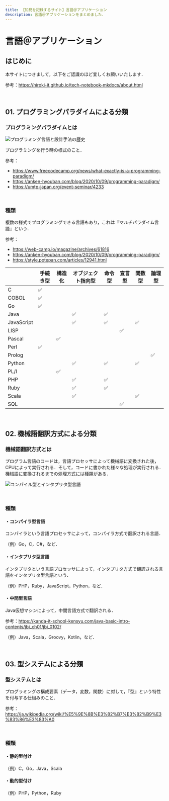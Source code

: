 ```yaml
---
title: 【知見を記録するサイト】言語＠アプリケーション
description: 言語＠アプリケーションをまとめました．
---
```


# 言語＠アプリケーション

## はじめに

本サイトにつきまして，以下をご認識のほど宜しくお願いいたします．

参考：https://hiroki-it.github.io/tech-notebook-mkdocs/about.html

<br>

## 01. プログラミングパラダイムによる分類

### プログラミングパラダイムとは

![プログラミング言語と設計手法の歴史](https://raw.githubusercontent.com/hiroki-it/tech-notebook/master/images/プログラミング言語と設計手法の歴史.png)

プログラミングを行う時の様式のこと．

参考：

- https://www.freecodecamp.org/news/what-exactly-is-a-programming-paradigm/
- https://anken-hyouban.com/blog/2020/10/09/programming-paradigm/
- https://umtp-japan.org/event-seminar/4233

<br>

### 種類

複数の様式でプログラミングできる言語もあり，これは『マルチパラダイム言語』という．

参考：

- https://web-camp.io/magazine/archives/61816
- https://anken-hyouban.com/blog/2020/10/09/programming-paradigm/
- https://style.potepan.com/articles/12941.html

|            | 手続き型 | 構造化 | オブジェクト指向型 | 命令型 | 宣言型 | 関数型 | 論理型 |
| ---------- | -------- | ------ | ------------------ | ------ | ------ | ------ | ------ |
| C          | ✅        |        |                    |        |        |        |        |
| COBOL      | ✅        |        |                    |        |        |        |        |
| Go         | ✅        |        |                    |        |        |        |        |
| Java       |          |        | ✅                  | ✅      |        |        |        |
| JavaScript |          |        | ✅                  | ✅      |        | ✅      |        |
| LISP       |          |        |                    |        | ✅      |        |        |
| Pascal     |          | ✅      |                    |        |        |        |        |
| Perl       | ✅        |        |                    |        |        |        |        |
| Prolog     |          |        |                    |        |        |        | ✅      |
| Python     |          |        | ✅                  | ✅      |        | ✅      |        |
| PL/I       |          | ✅      |                    |        |        |        |        |
| PHP        |          |        | ✅                  | ✅      |        |        |        |
| Ruby       |          |        | ✅                  | ✅      |        |        |        |
| Scala      |          |        | ✅                  |        |        | ✅      |        |
| SQL        |          |        |                    |        | ✅      |        |        |

<br>

## 02. 機械語翻訳方式による分類

### 機械語翻訳方式とは

プログラム言語のコードは，言語プロセッサによって機械語に変換された後，CPUによって実行される．そして，コードに書かれた様々な処理が実行される．機械語に変換されるまでの処理方式には種類がある．

![コンパイル型とインタプリタ型言語](https://raw.githubusercontent.com/hiroki-it/tech-notebook/master/images/コンパイル型とインタプリタ型言語.jpg)

<br>

### 種類

#### ・コンパイラ型言語

コンパイラという言語プロセッサによって，コンパイラ方式で翻訳される言語．

（例）Go，C，C#，など．

#### ・インタプリタ型言語

インタプリタという言語プロセッサによって，インタプリタ方式で翻訳される言語をインタプリタ型言語という．

（例）PHP，Ruby，JavaScript，Python，など．

#### ・中間型言語

Java仮想マシンによって，中間言語方式で翻訳される．

参考：https://kanda-it-school-kensyu.com/java-basic-intro-contents/jbi_ch01/jbi_0102/

（例）Java，Scala，Groovy，Kotlin，など．

<br>

## 03. 型システムによる分類

### 型システムとは

プログラミングの構成要素（データ，変数，関数）に対して，『型』という特性を付与する仕組みのこと．

参考：https://ja.wikipedia.org/wiki/%E5%9E%8B%E3%82%B7%E3%82%B9%E3%83%86%E3%83%A0

<br>

### 種類

#### ・静的型付け

（例）C，Go，Java，Scala

#### ・動的型付け

（例）PHP，Python，Ruby

<br>



